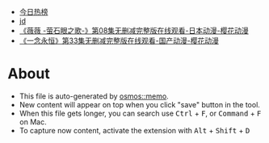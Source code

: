 - [今日热榜](https://tophub.today/c/news)
- [jd](http://172.19.6.150:5700/login)
- [《薇薇 -萤石眼之歌-》第08集无删减完整版在线观看-日本动漫-樱花动漫](http://www.sqynyl.com/p/12494-1-8.html)
- [《一念永恒》第33集无删减完整版在线观看-国产动漫-樱花动漫](http://www.sqynyl.com/p/12278-3-33.html)

# About

- This file is auto-generated by [osmos::memo](https://github.com/osmoscraft/osmosmemo).
- New content will appear on top when you click "save" button in the tool.
- When this file gets longer, you can search use <kbd>Ctrl</kbd> + <kbd>F</kbd>, or <kbd>Command</kbd> + <kbd>F</kbd> on Mac.
- To capture now content, activate the extension with <kbd>Alt</kbd> + <kbd>Shift</kbd> + <kbd>D</kbd>
